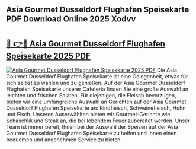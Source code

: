 ## Asia Gourmet Dusseldorf Flughafen Speisekarte PDF Download Online 2025 Xodvv

# <h2><a href="http://gcdtiz.nevu.top/?p=Asia+Gourmet+Dusseldorf+Flughafen+Speisekarte">🔗 👉🔴 Asia Gourmet Dusseldorf Flughafen Speisekarte 2025 PDF</a></h2>

[![Asia Gourmet Dusseldorf Flughafen Speisekarte 2025 PDF](https://i.imgur.com/dBaPXMq.png)](http://gcdtiz.nevu.top/?p=Asia+Gourmet+Dusseldorf+Flughafen+Speisekarte)
Die Asia Gourmet Dusseldorf Flughafen Speisekarte ist eine Gelegenheit, etwas für sich selbst zu wählen und zu genießen. Auf der Asia Gourmet Dusseldorf Flughafen Speisekarte unserer Cafeteria finden Sie eine große Auswahl an leichten und frischen Salaten. Für diejenigen, die Fleisch bevorzugen, bieten wir eine umfangreiche Auswahl an Gerichten auf der Asia Gourmet Dusseldorf Flughafen Speisekarte an: Rindfleisch, Schweinefleisch, Huhn und Fisch. Unseren Auserwählten bieten wir Gourmet-Gerichte wie Schaschlik und Steak an, die bei lebendem Feuer zubereitet werden. Unser Team ist immer bereit, Ihnen bei der Auswahl der Speisen auf der Asia Gourmet Dusseldorf Flughafen Speisekarte zu helfen und Ihnen einen bequemen und angenehmen Service zu bieten.
